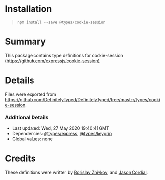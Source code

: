 # Installation
> `npm install --save @types/cookie-session`

# Summary
This package contains type definitions for cookie-session (https://github.com/expressjs/cookie-session).

# Details
Files were exported from https://github.com/DefinitelyTyped/DefinitelyTyped/tree/master/types/cookie-session.

### Additional Details
 * Last updated: Wed, 27 May 2020 19:40:41 GMT
 * Dependencies: [@types/express](https://npmjs.com/package/@types/express), [@types/keygrip](https://npmjs.com/package/@types/keygrip)
 * Global values: none

# Credits
These definitions were written by [Borislav Zhivkov](https://github.com/borislavjivkov), and [Jason Cordial](https://github.com/btomw).
